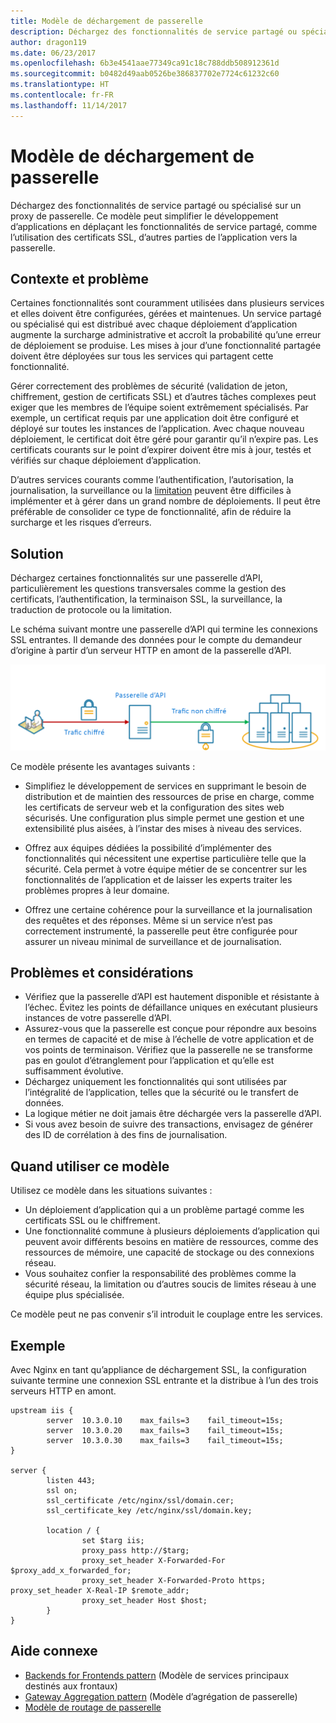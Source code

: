 ```yaml
---
title: Modèle de déchargement de passerelle
description: Déchargez des fonctionnalités de service partagé ou spécialisé sur un proxy de passerelle.
author: dragon119
ms.date: 06/23/2017
ms.openlocfilehash: 6b3e4541aae77349ca91c18c788ddb508912361d
ms.sourcegitcommit: b0482d49aab0526be386837702e7724c61232c60
ms.translationtype: HT
ms.contentlocale: fr-FR
ms.lasthandoff: 11/14/2017
---
```

# <a name="gateway-offloading-pattern"></a>Modèle de déchargement de passerelle

Déchargez des fonctionnalités de service partagé ou spécialisé sur un proxy de passerelle. Ce modèle peut simplifier le développement d’applications en déplaçant les fonctionnalités de service partagé, comme l’utilisation des certificats SSL, d’autres parties de l’application vers la passerelle.

## <a name="context-and-problem"></a>Contexte et problème

Certaines fonctionnalités sont couramment utilisées dans plusieurs services et elles doivent être configurées, gérées et maintenues. Un service partagé ou spécialisé qui est distribué avec chaque déploiement d’application augmente la surcharge administrative et accroît la probabilité qu’une erreur de déploiement se produise. Les mises à jour d’une fonctionnalité partagée doivent être déployées sur tous les services qui partagent cette fonctionnalité.

Gérer correctement des problèmes de sécurité (validation de jeton, chiffrement, gestion de certificats SSL) et d’autres tâches complexes peut exiger que les membres de l’équipe soient extrêmement spécialisés. Par exemple, un certificat requis par une application doit être configuré et déployé sur toutes les instances de l’application. Avec chaque nouveau déploiement, le certificat doit être géré pour garantir qu’il n’expire pas. Les certificats courants sur le point d’expirer doivent être mis à jour, testés et vérifiés sur chaque déploiement d’application.

D’autres services courants comme l’authentification, l’autorisation, la journalisation, la surveillance ou la [limitation](./throttling.md) peuvent être difficiles à implémenter et à gérer dans un grand nombre de déploiements. Il peut être préférable de consolider ce type de fonctionnalité, afin de réduire la surcharge et les risques d’erreurs.

## <a name="solution"></a>Solution

Déchargez certaines fonctionnalités sur une passerelle d’API, particulièrement les questions transversales comme la gestion des certificats, l’authentification, la terminaison SSL, la surveillance, la traduction de protocole ou la limitation. 

Le schéma suivant montre une passerelle d’API qui termine les connexions SSL entrantes. Il demande des données pour le compte du demandeur d’origine à partir d’un serveur HTTP en amont de la passerelle d’API.

 ![](./_images/gateway-offload.png)
 
Ce modèle présente les avantages suivants :

- Simplifiez le développement de services en supprimant le besoin de distribution et de maintien des ressources de prise en charge, comme les certificats de serveur web et la configuration des sites web sécurisés. Une configuration plus simple permet une gestion et une extensibilité plus aisées, à l’instar des mises à niveau des services.

- Offrez aux équipes dédiées la possibilité d’implémenter des fonctionnalités qui nécessitent une expertise particulière telle que la sécurité. Cela permet à votre équipe métier de se concentrer sur les fonctionnalités de l’application et de laisser les experts traiter les problèmes propres à leur domaine.

- Offrez une certaine cohérence pour la surveillance et la journalisation des requêtes et des réponses. Même si un service n’est pas correctement instrumenté, la passerelle peut être configurée pour assurer un niveau minimal de surveillance et de journalisation.

## <a name="issues-and-considerations"></a>Problèmes et considérations

- Vérifiez que la passerelle d’API est hautement disponible et résistante à l’échec. Évitez les points de défaillance uniques en exécutant plusieurs instances de votre passerelle d’API. 
- Assurez-vous que la passerelle est conçue pour répondre aux besoins en termes de capacité et de mise à l’échelle de votre application et de vos points de terminaison. Vérifiez que la passerelle ne se transforme pas en goulot d’étranglement pour l’application et qu’elle est suffisamment évolutive.
- Déchargez uniquement les fonctionnalités qui sont utilisées par l’intégralité de l’application, telles que la sécurité ou le transfert de données.
- La logique métier ne doit jamais être déchargée vers la passerelle d’API. 
- Si vous avez besoin de suivre des transactions, envisagez de générer des ID de corrélation à des fins de journalisation.

## <a name="when-to-use-this-pattern"></a>Quand utiliser ce modèle

Utilisez ce modèle dans les situations suivantes :

- Un déploiement d’application qui a un problème partagé comme les certificats SSL ou le chiffrement.
- Une fonctionnalité commune à plusieurs déploiements d’application qui peuvent avoir différents besoins en matière de ressources, comme des ressources de mémoire, une capacité de stockage ou des connexions réseau.
- Vous souhaitez confier la responsabilité des problèmes comme la sécurité réseau, la limitation ou d’autres soucis de limites réseau à une équipe plus spécialisée.

Ce modèle peut ne pas convenir s’il introduit le couplage entre les services.

## <a name="example"></a>Exemple

Avec Nginx en tant qu’appliance de déchargement SSL, la configuration suivante termine une connexion SSL entrante et la distribue à l’un des trois serveurs HTTP en amont.

```
upstream iis {
        server  10.3.0.10    max_fails=3    fail_timeout=15s;
        server  10.3.0.20    max_fails=3    fail_timeout=15s;
        server  10.3.0.30    max_fails=3    fail_timeout=15s;
}

server {
        listen 443;
        ssl on;
        ssl_certificate /etc/nginx/ssl/domain.cer;
        ssl_certificate_key /etc/nginx/ssl/domain.key;

        location / {
                set $targ iis;
                proxy_pass http://$targ;
                proxy_set_header X-Forwarded-For $proxy_add_x_forwarded_for;
                proxy_set_header X-Forwarded-Proto https;
proxy_set_header X-Real-IP $remote_addr;
                proxy_set_header Host $host;
        }
}
```

## <a name="related-guidance"></a>Aide connexe

- [Backends for Frontends pattern](./backends-for-frontends.md) (Modèle de services principaux destinés aux frontaux)
- [Gateway Aggregation pattern](./gateway-aggregation.md) (Modèle d’agrégation de passerelle)
- [Modèle de routage de passerelle](./gateway-routing.md)

